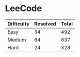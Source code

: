# LeeCode

| Difficulty | Resolved | Total |
| :--------- | :------- | :---- |
| Easy       | 34       | 492   |
| Medium     | 64       | 837   |
| Hard       | 24       | 328   |
